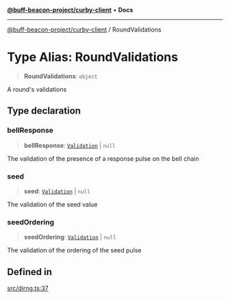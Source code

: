 [**@buff-beacon-project/curby-client**](../index.md) • **Docs**

***

[@buff-beacon-project/curby-client](../index.md) / RoundValidations

# Type Alias: RoundValidations

> **RoundValidations**: `object`

A round's validations

## Type declaration

### bellResponse

> **bellResponse**: [`Validation`](Validation.md) \| `null`

The validation of the presence of a response pulse on the bell chain

### seed

> **seed**: [`Validation`](Validation.md) \| `null`

The validation of the seed value

### seedOrdering

> **seedOrdering**: [`Validation`](Validation.md) \| `null`

The validation of the ordering of the seed pulse

## Defined in

[src/dirng.ts:37](https://github.com/buff-beacon-project/curby-js-client/blob/effd2d56c82ee5d2722332b349877f5127bbcc3f/src/dirng.ts#L37)
